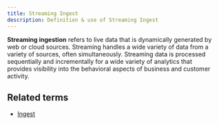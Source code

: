 ```yaml
---
title: Streaming Ingest
description: Definition & use of Streaming Ingest
---
```


**Streaming ingestion** refers to live data that is dynamically generated by web or cloud sources. Streaming handles a wide variety of data from a variety of sources, often simultaneously. Streaming data is processed sequentially and incrementally for a wide variety of analytics that provides visibility into the behavioral aspects of business and customer activity.

## Related terms

- [Ingest](../ingest)
